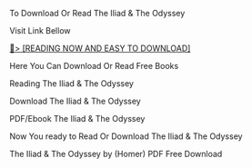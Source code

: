 To Download Or Read The Iliad & The Odyssey

Visit Link Bellow

<a href="https://uk.ebookarea.xyz/?book=9388144295">📖&gt; [READING NOW AND EASY TO DOWNLOAD]</a>

Here You Can Download Or Read Free Books

Reading The Iliad & The Odyssey

Download The Iliad & The Odyssey

PDF/Ebook The Iliad & The Odyssey

Now You ready to Read Or Download The Iliad & The Odyssey

The Iliad & The Odyssey by (Homer) PDF Free Download
